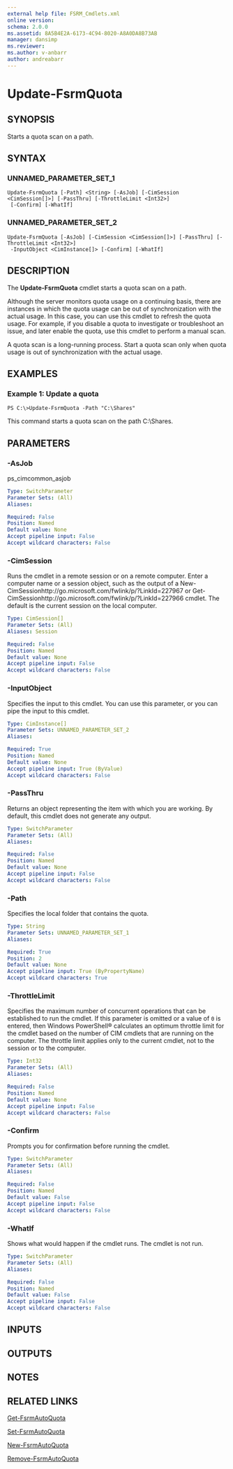 ```yaml
---
external help file: FSRM_Cmdlets.xml
online version: 
schema: 2.0.0
ms.assetid: 8A5B4E2A-6173-4C94-8020-A8A0DA8B73AB
manager: dansimp
ms.reviewer:
ms.author: v-anbarr
author: andreabarr
---
```


# Update-FsrmQuota

## SYNOPSIS
Starts a quota scan on a path.

## SYNTAX

### UNNAMED_PARAMETER_SET_1
```
Update-FsrmQuota [-Path] <String> [-AsJob] [-CimSession <CimSession[]>] [-PassThru] [-ThrottleLimit <Int32>]
 [-Confirm] [-WhatIf]
```

### UNNAMED_PARAMETER_SET_2
```
Update-FsrmQuota [-AsJob] [-CimSession <CimSession[]>] [-PassThru] [-ThrottleLimit <Int32>]
 -InputObject <CimInstance[]> [-Confirm] [-WhatIf]
```

## DESCRIPTION
The **Update-FsrmQuota** cmdlet starts a quota scan on a path.

Although the server monitors quota usage on a continuing basis, there are instances in which the quota usage can be out of synchronization with the actual usage.
In this case, you can use this cmdlet to refresh the quota usage.
For example, if you disable a quota to investigate or troubleshoot an issue, and later enable the quota, use this cmdlet to perform a manual scan.

A quota scan is a long-running process.
Start a quota scan only when quota usage is out of synchronization with the actual usage.

## EXAMPLES

### Example 1: Update a quota
```
PS C:\>Update-FsrmQuota -Path "C:\Shares"
```

This command starts a quota scan on the path C:\Shares.

## PARAMETERS

### -AsJob
ps_cimcommon_asjob

```yaml
Type: SwitchParameter
Parameter Sets: (All)
Aliases: 

Required: False
Position: Named
Default value: None
Accept pipeline input: False
Accept wildcard characters: False
```

### -CimSession
Runs the cmdlet in a remote session or on a remote computer.
Enter a computer name or a session object, such as the output of a New-CimSessionhttp://go.microsoft.com/fwlink/p/?LinkId=227967 or Get-CimSessionhttp://go.microsoft.com/fwlink/p/?LinkId=227966 cmdlet.
The default is the current session on the local computer.

```yaml
Type: CimSession[]
Parameter Sets: (All)
Aliases: Session

Required: False
Position: Named
Default value: None
Accept pipeline input: False
Accept wildcard characters: False
```

### -InputObject
Specifies the input to this cmdlet.
You can use this parameter, or you can pipe the input to this cmdlet.

```yaml
Type: CimInstance[]
Parameter Sets: UNNAMED_PARAMETER_SET_2
Aliases: 

Required: True
Position: Named
Default value: None
Accept pipeline input: True (ByValue)
Accept wildcard characters: False
```

### -PassThru
Returns an object representing the item with which you are working.
By default, this cmdlet does not generate any output.

```yaml
Type: SwitchParameter
Parameter Sets: (All)
Aliases: 

Required: False
Position: Named
Default value: None
Accept pipeline input: False
Accept wildcard characters: False
```

### -Path
Specifies the local folder that contains the quota.

```yaml
Type: String
Parameter Sets: UNNAMED_PARAMETER_SET_1
Aliases: 

Required: True
Position: 2
Default value: None
Accept pipeline input: True (ByPropertyName)
Accept wildcard characters: True
```

### -ThrottleLimit
Specifies the maximum number of concurrent operations that can be established to run the cmdlet.
If this parameter is omitted or a value of `0` is entered, then Windows PowerShell® calculates an optimum throttle limit for the cmdlet based on the number of CIM cmdlets that are running on the computer.
The throttle limit applies only to the current cmdlet, not to the session or to the computer.

```yaml
Type: Int32
Parameter Sets: (All)
Aliases: 

Required: False
Position: Named
Default value: None
Accept pipeline input: False
Accept wildcard characters: False
```

### -Confirm
Prompts you for confirmation before running the cmdlet.

```yaml
Type: SwitchParameter
Parameter Sets: (All)
Aliases: 

Required: False
Position: Named
Default value: False
Accept pipeline input: False
Accept wildcard characters: False
```

### -WhatIf
Shows what would happen if the cmdlet runs.
The cmdlet is not run.

```yaml
Type: SwitchParameter
Parameter Sets: (All)
Aliases: 

Required: False
Position: Named
Default value: False
Accept pipeline input: False
Accept wildcard characters: False
```

## INPUTS

## OUTPUTS

## NOTES

## RELATED LINKS

[Get-FsrmAutoQuota](./Get-FsrmAutoQuota.md)

[Set-FsrmAutoQuota](./Set-FsrmAutoQuota.md)

[New-FsrmAutoQuota](./New-FsrmAutoQuota.md)

[Remove-FsrmAutoQuota](./Remove-FsrmAutoQuota.md)

